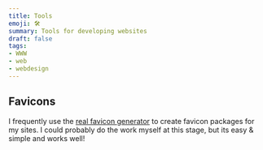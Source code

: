 ```yaml
---
title: Tools
emoji: 🛠️
summary: Tools for developing websites
draft: false
tags:
- WWW
- web
- webdesign
---
```


## Favicons

I frequently use the [real favicon generator](https://realfavicongenerator.net/) to create favicon packages for my sites. I could probably do the work myself at this stage, but its easy & simple and works well!
